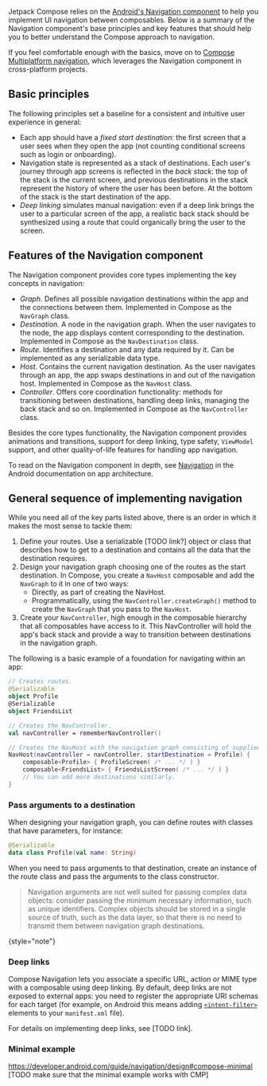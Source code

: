 [//]: # (title: Navigation in Compose)

Jetpack Compose relies on the [Android's Navigation component](https://developer.android.com/guide/navigation) 
to help you implement UI navigation between composables.
Below is a summary of the Navigation component's base principles and key features that should help you to better understand
the Compose approach to navigation.

If you feel comfortable enough with the basics, move on to [Compose Multiplatform navigation](compose-navigation-routing.md),
which leverages the Navigation component in cross-platform projects.

## Basic principles

The following principles set a baseline for a consistent and intuitive user experience in general:

* Each app should have a _fixed start destination_: the first screen that a user sees when they open the app
    (not counting conditional screens such as login or onboarding).
* Navigation state is represented as a stack of destinations.
    Each user's journey through app screens is reflected in the _back stack_: the top of the stack is the current screen,
    and previous destinations in the stack represent the history of where the user has been before.
    At the bottom of the stack is the start destination of the app.
* _Deep linking_ simulates manual navigation: even if a deep link brings the user to a particular screen of the app,
    a realistic back stack should be synthesized using a route that could organically bring the user to the screen. 

## Features of the Navigation component

The Navigation component provides core types implementing the key concepts in navigation:

* _Graph_. Defines all possible navigation destinations within the app and the connections between them.
    Implemented in Compose as the `NavGraph` class.
* _Destination._ A node in the navigation graph. When the user navigates to the node, the app displays content corresponding
    to the destination. Implemented in Compose as the `NavDestination` class.
* _Route._ Identifies a destination and any data required by it. Can be implemented as any serializable data type.
* _Host_. Contains the current navigation destination. As the user navigates through an app, the app swaps destinations
  in and out of the navigation host. Implemented in Compose as the `NavHost` class.
* _Controller_. Offers core coordination functionality: methods for transitioning between destinations,
    handling deep links, managing the back stack and so on. Implemented in Compose as the `NavController` class.

Besides the core types functionality, the Navigation component provides animations and transitions, support for deep linking,
type safety, `ViewModel` support, and other quality-of-life features for handling app navigation.

To read on the Navigation component in depth, see [Navigation](https://developer.android.com/guide/navigation) in the Android documentation
on app architecture.

## General sequence of implementing navigation

While you need all of the key parts listed above,
there is an order in which it makes the most sense to tackle them:

1. Define your routes. Use a serializable [TODO link?] object or class that describes how to get to a destination and contains all the data
    that the destination requires.
2. Design your navigation graph choosing one of the routes as the start destination.
    In Compose, you create a `NavHost` composable and add the `NavGraph` to it in one of two ways:
    * Directly, as part of creating the NavHost.
    * Programmatically, using the `NavController.createGraph()` method to create the `NavGraph` that you pass to the `NavHost`.
3. Create your `NavController`, high enough in the composable hierarchy that all composables have access to it.
    This NavController will hold the app's back stack and provide a way to transition between destinations in the navigation graph.

The following is a basic example of a foundation for navigating within an app:

```kotlin
// Creates routes.
@Serializable
object Profile
@Serializable
object FriendsList

// Creates the NavController.
val navController = rememberNavController()

// Creates the NavHost with the navigation graph consisting of supplied destinations.
NavHost(navController = navController, startDestination = Profile) {
    composable<Profile> { ProfileScreen( /* ... */ ) }
    composable<FriendsList> { FriendsListScreen( /* ... */ ) }
    // You can add more destinations similarly.
}
```

### Pass arguments to a destination

When designing your navigation graph, you can define routes with classes that have parameters, for instance:

```kotlin
@Serializable
data class Profile(val name: String)
```

When you need to pass arguments to that destination, create an instance of the route class and pass the arguments
to the class constructor.

> Navigation arguments are not well suited for passing complex data objects: consider passing the minimum necessary
> information, such as unique identifiers.
> Complex objects should be stored in a single source of truth, such as the data layer, so that there is no need to
> transmit them between navigation graph destinations.
> 
{style="note"}

### Deep links

Compose Navigation lets you associate a specific URL, action or MIME type with a composable using deep linking.
By default, deep links are not exposed to external apps: you need to register the appropriate URI schemas for each
target
(for example, on Android this means adding [`<intent-filter>`](https://developer.android.com/develop/ui/compose/navigation#deeplinks)
elements to your `manifest.xml` file).

For details on implementing deep links, see [TODO link].

### Minimal example

https://developer.android.com/guide/navigation/design#compose-minimal
[TODO make sure that the minimal example works with CMP]